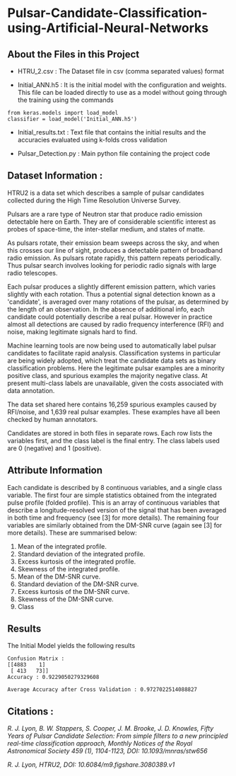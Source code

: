 # Pulsar-Candidate-Classification-using-Artificial-Neural-Networks

## About the Files in this Project

- HTRU_2.csv : The Dataset file in csv (comma separated values) format

- Initial_ANN.h5 : It is the initial model with the configuration and weights.
  This file can be loaded directly to use as a model without going through the training using the commands
```
from keras.models import load_model
classifier = load_model('Initial_ANN.h5')
```

- Initial_results.txt : Text file that contains the initial results and the accuracies evaluated using k-folds cross validation

- Pulsar_Detection.py : Main python file containing the project code

 
## Dataset Information :

HTRU2 is a data set which describes a sample of pulsar candidates collected during the High Time Resolution Universe Survey. 

Pulsars are a rare type of Neutron star that produce radio emission detectable here on Earth. They are of considerable scientific interest as probes of space-time, the inter-stellar medium, and states of matte. 

As pulsars rotate, their emission beam sweeps across the sky, and when this crosses our line of sight, produces a detectable pattern of broadband radio emission. As pulsars 
rotate rapidly, this pattern repeats periodically. Thus pulsar search involves looking for periodic radio signals with large radio telescopes. 

Each pulsar produces a slightly different emission pattern, which varies slightly with each rotation. Thus a potential signal detection known as a 'candidate', is averaged over many rotations of the pulsar, as determined by the length of an observation. In the absence of additional info, each candidate could potentially describe a real pulsar. However in practice almost all detections are caused by radio frequency interference (RFI) and noise, making legitimate signals hard to find. 

Machine learning tools are now being used to automatically label pulsar candidates to facilitate rapid analysis. Classification systems in particular are being widely adopted, 
which treat the candidate data sets as binary classification problems. Here the legitimate pulsar examples are a minority positive class, and spurious examples the majority negative class. At present multi-class labels are unavailable, given the costs associated with data annotation. 

The data set shared here contains 16,259 spurious examples caused by RFI/noise, and 1,639 real pulsar examples. These examples have all been checked by human annotators. 

Candidates are stored in both files in separate rows. Each row lists the variables first, and the class label is the final entry. The class labels used are 0 (negative) and 1 (positive). 

## Attribute Information 

Each candidate is described by 8 continuous variables, and a single class variable. The first four are simple statistics obtained from the integrated pulse profile (folded profile). This is an array of continuous variables that describe a longitude-resolved version of the signal that has been averaged in both time and frequency (see [3] for more details). The remaining four variables are similarly obtained from the DM-SNR curve (again see [3] for more details). These are summarised below: 

1. Mean of the integrated profile. 
2. Standard deviation of the integrated profile. 
3. Excess kurtosis of the integrated profile. 
4. Skewness of the integrated profile. 
5. Mean of the DM-SNR curve. 
6. Standard deviation of the DM-SNR curve. 
7. Excess kurtosis of the DM-SNR curve. 
8. Skewness of the DM-SNR curve. 
9. Class 

## Results 
The Initial Model yields the following results
```
Confusion Matrix : 
[[4883    1]
 [ 413   73]]
Accuracy : 0.9229050279329608

Average Accuracy after Cross Validation : 0.9727022514088827
```


## Citations :
*R. J. Lyon, B. W. Stappers, S. Cooper, J. M. Brooke, J. D. Knowles, Fifty Years of Pulsar Candidate Selection: From simple filters to a new principled real-time classification approach, Monthly Notices of the Royal Astronomical Society 459 (1), 1104-1123, DOI: 10.1093/mnras/stw656*

*R. J. Lyon, HTRU2, DOI: 10.6084/m9.figshare.3080389.v1*
